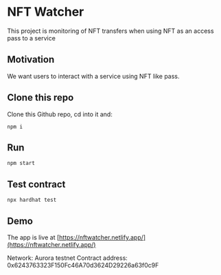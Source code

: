 # NFT Watcher

This project is monitoring of NFT transfers when using NFT as an access pass to a service

## Motivation

We want users to interact with a service using NFT like pass.

## Clone this repo

Clone this Github repo, cd into it and:

```shell
npm i
```

## Run

```shell
npm start
```

## Test contract

```shell
npx hardhat test
```

## Demo

The app is live at [https://nftwatcher.netlify.app/](https://nftwatcher.netlify.app/)

Network: Aurora testnet
Contract address: 0x6243763323F150Fc46A70d3624D29226a63f0c9F

